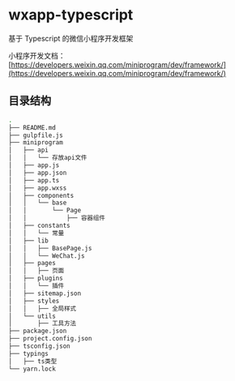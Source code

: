 # wxapp-typescript
基于 Typescript 的微信小程序开发框架

小程序开发文档：[https://developers.weixin.qq.com/miniprogram/dev/framework/](https://developers.weixin.qq.com/miniprogram/dev/framework/)

## 目录结构

```bash
.
├── README.md
├── gulpfile.js
├── miniprogram
│   ├── api
│   │   └── 存放api文件
│   ├── app.js
│   ├── app.json
│   ├── app.ts
│   ├── app.wxss
│   ├── components
│   │   └── base
│   │       └── Page
│   │           ├── 容器组件
│   ├── constants
│   │   └── 常量
│   ├── lib
│   │   ├── BasePage.js
│   │   └── WeChat.js
│   ├── pages
│   │   ├── 页面
│   ├── plugins
│   │   └── 插件
│   ├── sitemap.json
│   ├── styles
│   │   ├── 全局样式
│   └── utils
│       ├── 工具方法
├── package.json
├── project.config.json
├── tsconfig.json
├── typings
│   ├── ts类型
└── yarn.lock
```
